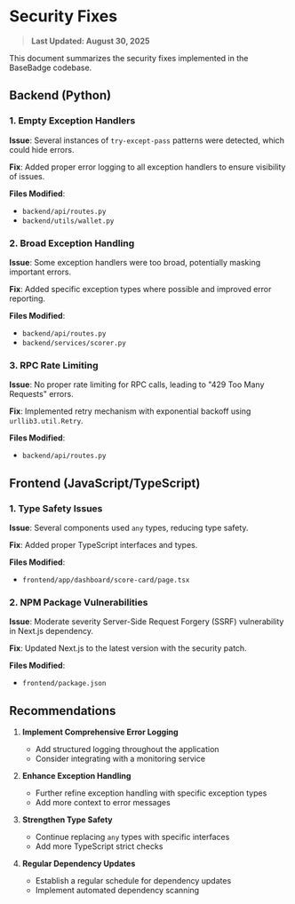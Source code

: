 # Security Fixes

> **Last Updated: August 30, 2025**

This document summarizes the security fixes implemented in the BaseBadge codebase.

## Backend (Python)

### 1. Empty Exception Handlers

**Issue**: Several instances of `try-except-pass` patterns were detected, which could hide errors.

**Fix**: Added proper error logging to all exception handlers to ensure visibility of issues.

**Files Modified**:
- `backend/api/routes.py`
- `backend/utils/wallet.py`

### 2. Broad Exception Handling

**Issue**: Some exception handlers were too broad, potentially masking important errors.

**Fix**: Added specific exception types where possible and improved error reporting.

**Files Modified**:
- `backend/api/routes.py`
- `backend/services/scorer.py`

### 3. RPC Rate Limiting

**Issue**: No proper rate limiting for RPC calls, leading to "429 Too Many Requests" errors.

**Fix**: Implemented retry mechanism with exponential backoff using `urllib3.util.Retry`.

**Files Modified**:
- `backend/api/routes.py`

## Frontend (JavaScript/TypeScript)

### 1. Type Safety Issues

**Issue**: Several components used `any` types, reducing type safety.

**Fix**: Added proper TypeScript interfaces and types.

**Files Modified**:
- `frontend/app/dashboard/score-card/page.tsx`

### 2. NPM Package Vulnerabilities

**Issue**: Moderate severity Server-Side Request Forgery (SSRF) vulnerability in Next.js dependency.

**Fix**: Updated Next.js to the latest version with the security patch.

**Files Modified**:
- `frontend/package.json`

## Recommendations

1. **Implement Comprehensive Error Logging**
   - Add structured logging throughout the application
   - Consider integrating with a monitoring service

2. **Enhance Exception Handling**
   - Further refine exception handling with specific exception types
   - Add more context to error messages

3. **Strengthen Type Safety**
   - Continue replacing `any` types with specific interfaces
   - Add more TypeScript strict checks

4. **Regular Dependency Updates**
   - Establish a regular schedule for dependency updates
   - Implement automated dependency scanning
